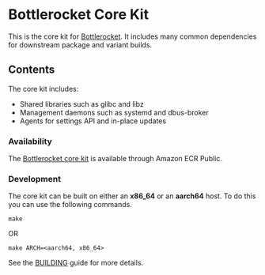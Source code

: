 # Bottlerocket Core Kit
This is the core kit for [Bottlerocket](https://github.com/bottlerocket-os/bottlerocket).
It includes many common dependencies for downstream package and variant builds.

## Contents
The core kit includes:
* Shared libraries such as glibc and libz
* Management daemons such as systemd and dbus-broker
* Agents for settings API and in-place updates

### Availability
The [Bottlerocket core kit](https://gallery.ecr.aws/bottlerocket/bottlerocket-core-kit) is available through Amazon ECR Public.

### Development
The core kit can be built on either an **x86_64** or an **aarch64** host. To do this you can use the following commands. 
```shell
make
```
OR
```shell
make ARCH=<aarch64, x86_64>
```
See the [BUILDING](https://github.com/bottlerocket-os/bottlerocket-core-kit/blob/develop/BUILDING.md) guide for more details.
